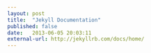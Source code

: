 ```yaml
---
layout: post
title:  "Jekyll Documentation"
published: false
date:   2013-06-05 20:03:11
external-url: http://jekyllrb.com/docs/home/
---
```

